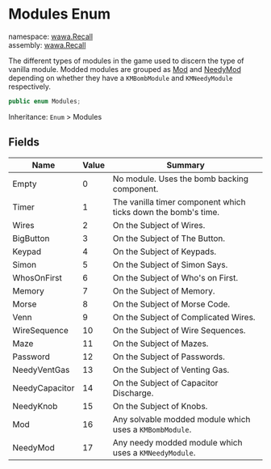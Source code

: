 # Modules Enum

namespace: [wawa\.Recall](../wawa.Recall.md)<br />
assembly: [wawa\.Recall](../../wawa.Recall.md)

The different types of modules in the game used to discern the type of vanilla module\.
Modded modules are grouped as [Mod](../../wawa.Recall/wawa.Recall/Modules/Mod.md) and [NeedyMod](../../wawa.Recall/wawa.Recall/Modules/NeedyMod.md) depending on
whether they have a `KMBombModule` and `KMNeedyModule` respectively\.

```csharp
public enum Modules;
```

Inheritance: `Enum` > Modules

## Fields

| Name | Value | Summary |
|------|-------|---------|
| Empty | 0 | No module\. Uses the bomb backing component\. |
| Timer | 1 | The vanilla timer component which ticks down the bomb's time\. |
| Wires | 2 | On the Subject of Wires\. |
| BigButton | 3 | On the Subject of The Button\. |
| Keypad | 4 | On the Subject of Keypads\. |
| Simon | 5 | On the Subject of Simon Says\. |
| WhosOnFirst | 6 | On the Subject of Who's on First\. |
| Memory | 7 | On the Subject of Memory\. |
| Morse | 8 | On the Subject of Morse Code\. |
| Venn | 9 | On the Subject of Complicated Wires\. |
| WireSequence | 10 | On the Subject of Wire Sequences\. |
| Maze | 11 | On the Subject of Mazes\. |
| Password | 12 | On the Subject of Passwords\. |
| NeedyVentGas | 13 | On the Subject of Venting Gas\. |
| NeedyCapacitor | 14 | On the Subject of Capacitor Discharge\. |
| NeedyKnob | 15 | On the Subject of Knobs\. |
| Mod | 16 | Any solvable modded module which uses a `KMBombModule`\. |
| NeedyMod | 17 | Any needy modded module which uses a `KMNeedyModule`\. |

